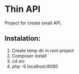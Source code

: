 # Thin API

Project for create small API.

## Instalation:
1) Create temp dir in root project
2) Composer install
3) cd src
4) php -S localhost:8080
